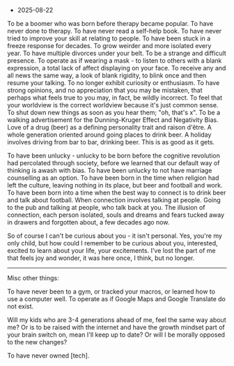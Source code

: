 - 2025-08-22

To be a boomer who was born before therapy became popular. To have never done to therapy. To have never read a self-help book. To have never tried to improve your skill at relating to people. To have been stuck in a freeze response for decades. To grow weirder and more isolated every year. To have multiple divorces under your belt. To be a strange and difficult presence. To operate as if wearing a mask - to listen to others with a blank expression, a total lack of affect displaying on your face. To receive any and all news the same way, a look of blank rigidity, to blink once and then resume your talking. To no longer exhibit curiosity or enthusiasm. To have strong opinions, and no appreciation that you may be mistaken, that perhaps what feels true to you may, in fact, be wildly incorrect. To feel that your worldview is the correct worldview because it's just common sense. To shut down new things as soon as you hear them; "oh, that's x". To be a walking advertisement for the Dunning-Kruger Effect and Negativity Bias. Love of a drug (beer) as a defining personality trait and raison d'être. A whole generation oriented around going places to drink beer. A holiday involves driving from bar to bar, drinking beer. This is as good as it gets. 

To have been unlucky - unlucky to be born before the cognitive revolution had percolated through society, before we learned that our default way of thinking is awash with bias. To have been unlucky to not have marriage counselling as an option. To have been born in the time when religion had left the culture, leaving nothing in its place, but beer and football and work. To have been born into a time when the best way to connect is to drink beer and talk about football. When connection involves talking at people. Going to the pub and talking at people, who talk back at you. The illusion of connection, each person isolated, souls and dreams and fears tucked away in drawers and forgotten about, a few decades ago now.

So of course I can't be curious about you - it isn't personal. Yes, you're my only child, but how could I remember to be curious about you, interested, excited to learn about your life, your excitements. I've lost the part of me that feels joy and wonder, it was here once, I think, but no longer.

---

Misc other things:

To have never been to a gym, or tracked your macros, or learned how to use a computer well. To operate as if Google Maps and Google Translate do not exist.

Will my kids who are 3-4 generations ahead of me, feel the same way about me? Or is to be raised with the internet and have the growth mindset part of your brain switch on, mean I'll keep up to date? Or will I be morally opposed to the new changes? 

To have never owned [tech].
